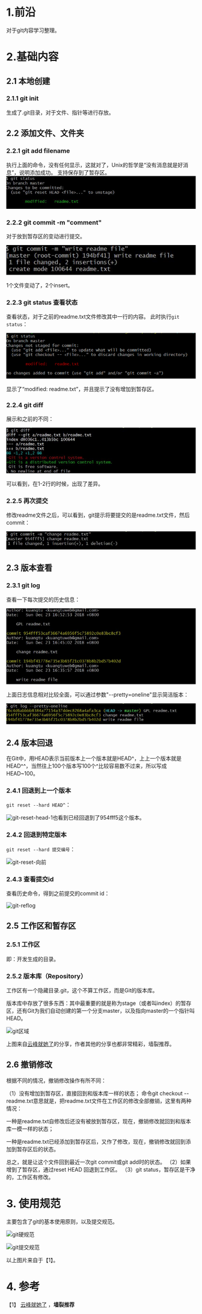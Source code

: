 # 1.前沿
对于git内容学习整理。
# 2.基础内容
## 2.1 本地创建
### 2.1.1  git init 
生成了.git目录，对于文件、指针等进行存放。

## 2.2 添加文件、文件夹
### 2.2.1 git add filename
执行上面的命令，没有任何显示，这就对了，Unix的哲学是“没有消息就是好消息”，说明添加成功。
支持保存到了暂存区。
![git-add-2](jpg\git-add-2.jpg)

### 2.2.2 git commit -m "comment"

对于放到暂存区的变动进行提交。

![git-commit](jpg\git-commit.jpg)

1个文件变动了，2个insert。

### 2.2.3 git status 查看状态

查看状态，对于之前的readme.txt文件修改其中一行的内容。
此时执行```git status```：

![git-status](jpg\git-status.png)

显示了“modified: readme.txt”，并且提示了没有增加到暂存区。



### 2.2.4 git diff

展示和之前的不同：

![git-diff](jpg\git-diff.jpg)

可以看到，在1-2行的时候，出现了差异。



### 2.2.5 再次提交 

修改readme文件之后，可以看到，git提示将要提交的是readme.txt文件，然后commit：

![git-commit-2](jpg\git-commit-2.jpg)



## 2.3 版本查看

### 2.3.1 git log

查看一下每次提交的历史信息：

![git-log](jpg\git-log.jpg)

上面日志信息相对比较全面，可以通过参数"--pretty=oneline"显示简洁版本：

![git-log-简洁版](jpg\git-log-简洁版.jpg)





## 2.4 版本回退

在Git中，用HEAD表示当前版本上一个版本就是HEAD^，上上一个版本就是HEAD^^，当然往上100个版本写100个^比较容易数不过来，所以写成HEAD~100。

### 2.4.1 回退到上一个版本

```git reset --hard HEAD^```：

![git-reset-head-1](jpg\git-reset-head-1.jpg)也看到已经回退到了954fff5这个版本。

### 2.4.2 回退到特定版本

```git reset --hard 提交编号```：

![git-reset-向前](jpg\git-reset-向前.jpg)

### 2.4.3 查看提交id

查看历史命令，得到之前提交的commit id：

![git-reflog](jpg\git-reflog.jpg)



## 2.5 工作区和暂存区

### 2.5.1 工作区

即：开发生成的目录。

### 2.5.2  版本库（Repository）

工作区有一个隐藏目录.git，这个不算工作区，而是Git的版本库。

版本库中存放了很多东西：其中最重要的就是称为stage（或者叫index）的暂存区，还有Git为我们自动创建的第一个分支master，以及指向master的一个指针叫HEAD。

![git区域](jpg\git区域.jpg)

上图来自[云峰就她了](https://xiaorui.cc/archives/category/%e6%8a%80%e6%9c%af%e5%88%86%e4%ba%ab)的分享，作者其他的分享也都非常精彩，墙裂推荐。



## 2.6 撤销修改

根据不同的情况，撤销修改操作有所不同：

（1）没有增加到暂存区，直接回到和版本库一样的状态；
命令git checkout -- readme.txt意思就是，把readme.txt文件在工作区的修改全部撤销，这里有两种情况：

一种是readme.txt自修改后还没有被放到暂存区，现在，撤销修改就回到和版本库一模一样的状态；

一种是readme.txt已经添加到暂存区后，又作了修改，现在，撤销修改就回到添加到暂存区后的状态。

总之，就是让这个文件回到最近一次git commit或git add时的状态。
（2）如果增到了暂存区，通过reset HEAD 回退到工作区。
（3）git status，暂存区是干净的，工作区有修改。

# 3. 使用规范

主要包含了git的基本使用原则，以及提交规范。

![git硬规范](jpg\git硬规范.jpg)



![git提交规范](jpg\git提交规范.jpg)

以上图片来自于【1】。



# 4. 参考

【1】 [云峰就她了](https://xiaorui.cc/) ，**墙裂推荐**



